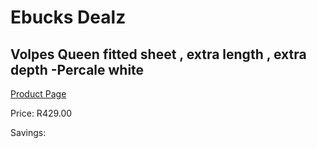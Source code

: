 
# Ebucks Dealz
## Volpes Queen fitted sheet , extra length , extra depth -Percale white
[Product Page](https://www.ebucks.com/web/shop/productSelected.do?prodId=1066979406&catId=704984344)

Price: R429.00

Savings: 


	